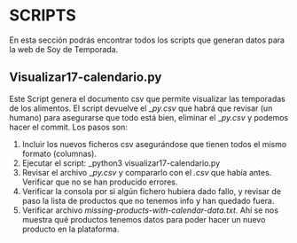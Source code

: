 # SCRIPTS
En esta sección podrás encontrar todos los scripts que generan datos para la web de Soy de Temporada.

## Visualizar17-calendario.py
Este Script genera el documento csv que permite visualizar las temporadas de los alimentos. El script devuelve el __py.csv_ que habrá que revisar (un humano) para asegurarse que todo está bien, eliminar el __py.csv_ y podemos hacer el commit. Los pasos son:
1. Incluir los nuevos ficheros csv asegurándose que tienen todos el mismo formato (columnas).
2. Ejecutar el script: _python3 visualizar17-calendario.py
3. Revisar el archivo __py.csv_ y compararlo con el _.csv_ que había antes. Verificar que no se han producido errores.
4. Verificar la consola por si algún fichero hubiera dado fallo, y revisar de paso la lista de productos que no tenemos info y han quedado fuera.
5. Verificar archivo _missing-products-with-calendar-data.txt_. Ahí se nos muestra qué productos tenemos datos para poder hacer un nuevo producto en la plataforma.
